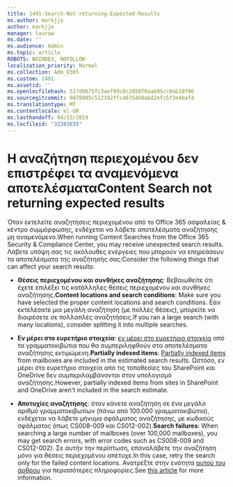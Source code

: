 ```yaml
---
title: 1491-Search-Not-returning-Expected-Results
ms.author: markjjo
author: markjjo
manager: lauraw
ms.date: ''
ms.audience: Admin
ms.topic: article
ROBOTS: NOINDEX, NOFOLLOW
localization_priority: Normal
ms.collection: Adm_O365
ms.custom: 1491
ms.assetid: ''
ms.openlocfilehash: 517d9b75fc3aef09c0c2d5870aa695cc0ab10f06
ms.sourcegitcommit: 9d78905c512192ffc4675468abd2efc5f2e4baf4
ms.translationtype: MT
ms.contentlocale: el-GR
ms.lasthandoff: 04/23/2019
ms.locfileid: "32383835"
---
```

# <a name="content-search-not-returning-expected-results"></a><span data-ttu-id="0cc50-102">Η αναζήτηση περιεχομένου δεν επιστρέφει τα αναμενόμενα αποτελέσματα</span><span class="sxs-lookup"><span data-stu-id="0cc50-102">Content Search not returning expected results</span></span>

<span data-ttu-id="0cc50-103">Όταν εκτελείτε αναζητήσεις περιεχομένου από το Office 365 ασφαλείας & κέντρο συμμόρφωσης, ενδέχεται να λάβετε αποτελέσματα αναζήτησης μη αναμενόμενο.</span><span class="sxs-lookup"><span data-stu-id="0cc50-103">When running Content Searches from the Office 365 Security & Compliance Center, you may receive unexpected search results.</span></span> <span data-ttu-id="0cc50-104">Λάβετε υπόψη σας τις ακόλουθες ενέργειες που μπορούν να επηρεάσουν τα αποτελέσματα της αναζήτησής σας:</span><span class="sxs-lookup"><span data-stu-id="0cc50-104">Consider the following things that can affect your search results:</span></span>

- <span data-ttu-id="0cc50-105">**Θέσεις περιεχομένου και συνθήκες αναζήτησης**: Βεβαιωθείτε ότι έχετε επιλέξει τις κατάλληλες θέσεις περιεχομένου και συνθήκες αναζήτησης.</span><span class="sxs-lookup"><span data-stu-id="0cc50-105">**Content locations and search conditions**: Make sure you have selected the proper content locations and search conditions.</span></span> <span data-ttu-id="0cc50-106">Εάν εκτελέσατε μια μεγάλη αναζήτηση (με πολλές θέσεις), μπορείτε να διαιρέσετε σε πολλαπλές αναζητήσεις.</span><span class="sxs-lookup"><span data-stu-id="0cc50-106">If you ran a large search (with many locations), consider splitting it into multiple searches.</span></span>

- <span data-ttu-id="0cc50-107">**Εν μέρει στο ευρετήριο στοιχεία**: [εν μέρει στο ευρετήριο στοιχεία](https://docs.microsoft.com/office365/securitycompliance/partially-indexed-items-in-content-search) από τα γραμματοκιβώτια που θα συμπεριληφθούν στα αποτελέσματα αναζήτησης εκτιμώμενη.</span><span class="sxs-lookup"><span data-stu-id="0cc50-107">**Partially indexed items**:  [Partially indexed items](https://docs.microsoft.com/office365/securitycompliance/partially-indexed-items-in-content-search) from mailboxes are included in the estimated search results.</span></span> <span data-ttu-id="0cc50-108">Ωστόσο, εν μέρει στο ευρετήριο στοιχεία από τις τοποθεσίες του SharePoint και OneDrive δεν συμπεριλαμβάνονται στον υπολογισμό αναζήτησης.</span><span class="sxs-lookup"><span data-stu-id="0cc50-108">However, partially indexed items from sites in SharePoint and OneDrive aren't included in the search estimate.</span></span>

- <span data-ttu-id="0cc50-109">**Αποτυχίες αναζήτησης**: όταν κάνετε αναζήτηση σε ένα μεγάλο αριθμό γραμματοκιβωτίων (πάνω από 100.000 γραμματοκιβώτια), ενδέχεται να λάβετε μήνυμα σφάλματος αναζήτησης, με κωδικούς σφάλματος όπως CS008-009 και CS012-002).</span><span class="sxs-lookup"><span data-stu-id="0cc50-109">**Search failures**: When searching a large number of mailboxes (over 100,000 mailboxes), you may get search errors, with error codes such as CS008-009 and CS012-002).</span></span> <span data-ttu-id="0cc50-110">Σε αυτήν την περίπτωση, επαναλάβετε την αναζήτηση μόνο για θέσεις περιεχομένου απέτυχε.</span><span class="sxs-lookup"><span data-stu-id="0cc50-110">In this case, retry the search only for the failed content locations.</span></span> <span data-ttu-id="0cc50-111">Ανατρέξτε στην ενότητα [αυτού του άρθρου](https://docs.microsoft.com/office365/securitycompliance/retry-failed-content-search) για περισσότερες πληροφορίες.</span><span class="sxs-lookup"><span data-stu-id="0cc50-111">See  [this article](https://docs.microsoft.com/office365/securitycompliance/retry-failed-content-search) for more information.</span></span>
